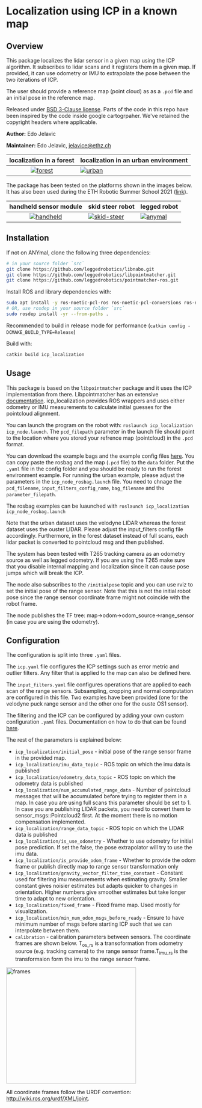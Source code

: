 # Localization using ICP in a known map

## Overview

This package localizes the lidar sensor in a given map using the ICP algorithm. It subscribes to lidar scans and it registers them in a given map. If provided, it can use odometry or IMU to extrapolate the pose between the two iterations of ICP.

The user should provide a reference map (point cloud) as as a `.pcd` file and an initial pose in the reference map.

Released under [BSD 3-Clause license](LICENSE). Parts of the code in this repo have been inspired by the code inside google cartogrpaher. We've retained the copyright headers where applicable.

**Author:** Edo Jelavic

**Maintainer:** Edo Jelavic, [jelavice@ethz.ch](jelavice@ethz.ch)

| localization in a forest | localization in an urban environment |
|:--------:|------------------|
|[![forest](doc/localization_forest.gif)](doc/localization_forest.gif)|[![urban](doc/localization_urban.gif)](doc/localization_urban.gif)|


The package has been tested on the platforms shown in the images below. It has also been used during the ETH Robotic Summer School 2021
 ([link](https://robotics-summerschool.ethz.ch/)).  
 
| handheld sensor module | skid steer robot | legged robot |
|:--------:|------------------|--------------|
|[![handheld](doc/sensor_module.png)](doc/sensor_module.png)|[![skid-steer](doc/smb.png)](doc/smb.png)|[![anymal](doc/anymal.png)](doc/anymal.png)|




## Installation

If not on ANYmal, clone the following three dependencies:
```bash
# in your source folder `src`
git clone https://github.com/leggedrobotics/libnabo.git
git clone https://github.com/leggedrobotics/libpointmatcher.git
git clone https://github.com/leggedrobotics/pointmatcher-ros.git
```

Install ROS and library dependencies with:  
```bash
sudo apt install -y ros-noetic-pcl-ros ros-noetic-pcl-conversions ros-noetic-eigen-conversions ros-noetic-tf-conversions ros-noetic-tf2-geometry libgoogle-glog-dev
# OR, use rosdep in your source folder `src` 
sudo rosdep install -yr --from-paths .
```

Recommended to build in release mode for performance (`catkin config -DCMAKE_BUILD_TYPE=Release`)

Build with:  
```bash
catkin build icp_localization
```

## Usage

This package is based on the `libpointmatcher` package and it uses the ICP implementation from there. Libpointmatcher has an extensive [documentation](https://libpointmatcher.readthedocs.io/en/latest/). icp_localization provides ROS wrappers and uses either odometry or IMU measurements to calculate initial guesses for the pointcloud alignment.

You can launch the program on the robot with: `roslaunch icp_localization icp_node.launch`. The `pcd_filepath` parameter in the launch file should point to the location where you stored your refrence map (pointcloud) in the `.pcd` format.

You can download the example bags and the example config files [here](https://drive.google.com/drive/folders/1XF3MUqT55m2beZYUe_IHQ4uhf6LF8m2J?usp=sharing). You can copy paste the rosbag and the map (`.pcd` file) to the `data` folder. Put the `.yaml` file in the config folder and you should be ready to run the forest environment example. For running the urban example, please adjust the parameters in the `icp_node_rosbag.launch` file. You need to chnage the `pcd_filename`, `input_filters_config_name`, `bag_filename` and the `parameter_filepath`.

The rosbag examples can be luaunched with `roslaunch icp_localization icp_node_rosbag.launch`

Note that the urban dataset uses the velodyne LIDAR whereas the forest dataset uses the ouster LIDAR. Please adjust the input_filters config file accordingly. Furthermore, in the forest dataset instead of full scans, each lidar packet is converted to pointcloud msg and then published.

The system has been tested with T265 tracking camera as an odometry source as well as legged odometry. If you are using the T265 make sure that you disable internal mapping and localization since it can cause pose jumps which will break the ICP.

The node also subscribes to the `/initialpose` topic and you can use rviz to set the initial pose of the range sensor. Note that this is not the initial robot pose since the range sensor coordinate frame might not coincide with the robot frame.

The node publishes the TF tree: map->odom->odom_source->range_sensor (in case you are using the odometry).

## Configuration

The configuration is split into three `.yaml` files.  

The `icp.yaml` file configures the ICP settings such as error metric and outlier filters. Any filter that is applied to the map can also be defined here.

The `input_filters.yaml` file configures operations that are applied to each scan of the range sensors. Subsampling, cropping and normal computation are configured in this file. Two examples have been provided (one for the velodyne puck range sensor and the other one for the ouste OS1 sensor).   

The filtering and the ICP can be configured by adding your own custom configuration `.yaml` files. Documentation on how to do that can be found [here](https://libpointmatcher.readthedocs.io/en/latest/Configuration/#creating-custom-configurations-with-yaml).  

The rest of the parameters is explained below:

* `icp_localization/initial_pose` - initial pose of the range sensor frame in the provided map.
* `icp_localization/imu_data_topic` - ROS topic on which the imu data is published
* `icp_localization/odometry_data_topic` - ROS topic on which the odometry data is published
* `icp_localization/num_accumulated_range_data` - Number of pointcloud messages that will be accumulated before trying to register them in a map. In case you are using full scans this parameter should be set to 1. In case you are publishing LIDAR packets, you need to convert them to sensor_msgs::Pointcloud2 first. At the moment there is no motion compensation implemented.
* `icp_localization/range_data_topic` - ROS topic on which the LIDAR data is published
* `icp_localization/is_use_odometry` - Whether to use odometry for initial pose prediction. If set the false, the pose extrapolator will try to use the imu data.
* `icp_localization/is_provide_odom_frame` - Whether to provide the odom frame or publish directly map to range sensor transformation only
* `icp_localization/gravity_vector_filter_time_constant` - Constant used for filtering imu measurements when estimating gravity. Smaller constant gives noisier estimates but adapts quicker to changes in orientation. Higher numbers give smoother estimates but take longer time to adapt to new orientation.
* `icp_localization/fixed_frame` - Fixed frame map. Used mostly for visualization.
* `icp_localization/min_num_odom_msgs_before_ready` - Ensure to have minimum number of msgs before starting ICP such that we can interpolate between them.
* `calibration` - calibration parameters between sensors. The coordinate frames are shown below. T<sub>os_rs</sub> is a transoformation from odometry source (e.g. tracking camera) to the range sensor frame.T<sub>imu_rs</sub> is the transformaion form the imu to the range sensor frame.

<img src="doc/frames.png" alt="frames" width="345" height="309"/>

All coordinate frames follow the URDF convention: http://wiki.ros.org/urdf/XML/joint.


